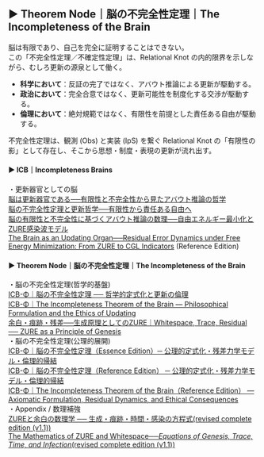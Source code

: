 ## ▶︎ Theorem Node｜脳の不完全性定理｜The Incompleteness of the Brain

脳は有限であり、自己を完全に証明することはできない。  
この「不完全性定理／不確定性定理」は、Relational Knot の内的限界を示しながら、むしろ更新の源泉として働く。  

- **科学において**：反証の完了ではなく、アバウト推論による更新が駆動する。  
- **政治において**：完全合意ではなく、更新可能性を制度化する交渉が駆動する。  
- **倫理において**：絶対規範ではなく、有限性を前提とした責任ある自由が駆動する。  

不完全性定理は、観測 (Obs) と実装 (IpS) を繋ぐ Relational Knot の「有限性の影」として存在し、そこから思想・制度・表現の更新が流れ出す。  

#### ▶︎ ICB｜Incompleteness Brains  

・更新器官としての脳  
[脳は更新器官である──有限性と不完全性から見たアバウト推論の哲学](https://camp-us.net/articles/ICB-00_Brain-as-Updating-Organ.html)  
[脳の不完全性定理と更新哲学──有限性から責任ある自由へ](https://camp-us.net/articles/ICB-01_Brain-incompleteness-theorem-and-updated-philosophy.html)  
[脳の有限性と不完全性に基づくアバウト推論の数理──自由エネルギー最小化とZURE感染波モデル](https://camp-us.net/articles/ICB-02_ZURE-Residual-Error-Dynamics_JP.html)  
[The Brain as an Updating Organ──Residual Error Dynamics under Free Energy Minimization: From ZURE to CGL Indicators](https://camp-us.net/articles/ICB-02_ZURE-Residual-Error-Dynamics.html) (Reference Edition)  

#### ▶︎ Theorem Node｜脳の不完全性定理｜The Incompleteness of the Brain  

・脳の不完全性定理(哲学的基盤)  
[ICB-Φ｜脳の不完全性定理 ── 哲学的定式化と更新の倫理](https://camp-us.net/articles/ICB-Φ_ICB_Philosophical-Formulation-and-the-Ethics-of-Updating_JP.html)  
[ICB-Φ｜The Incompleteness Theorem of the Brain — Philosophical Formulation and the Ethics of Updating](https://camp-us.net/articles/ICB-Φ_ICB_Philosophical-Formulation-and-the-Ethics-of-Updating.html)  
[余白・痕跡・残差──生成原理としてのZURE｜Whitespace, Trace, Residual ── ZURE as a Principle of Genesis](https://camp-us.net/articles/ZURE_Whitespace-Trace-Residuals.html)  
・脳の不完全性定理(公理的展開)  
[ICB-Φ｜脳の不完全性定理（Essence Edition）─ 公理的定式化・残差力学モデル・倫理的帰結](https://camp-us.net/articles/ICB-Φ_Incompleteness-Theorem-of-the-Brain-Essence-Edition_JP.html)  
[ICB-Φ｜脳の不完全性定理（Reference Edition） ─ 公理的定式化・残差力学モデル・倫理的帰結](https://camp-us.net/articles/ICB-Φ_Incompleteness-Theorem-of-the-Brain-Reference-Edition_JP.html)  
[ICB-Φ｜The Incompleteness Theorem of the Brain（Reference Edition） — Axiomatic Formulation, Residual Dynamics, and Ethical Consequences](https://camp-us.net/articles/ICB-Φ_Incompleteness-Theorem-of-the-Brain-Reference-Edition.html)  
・Appendix / 数理補強  
[ZUREと余白の数理学 ── 生成・痕跡・時間・感染の方程式(revised complete edition (v1.1))](https://camp-us.net/articles/MMZW-01_revised.html)  
[The Mathematics of ZURE and Whitespace──_Equations of Genesis, Trace, Time, and Infection_(revised complete edition (v1.1))](https://camp-us.net/articles/MMZW-01_revised_EN.html)  
